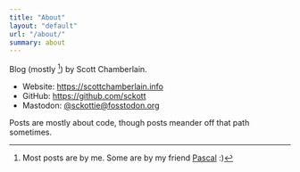 ```yaml
---
title: "About"
layout: "default"
url: "/about/"
summary: about
---
```


Blog (mostly [^1]) by Scott Chamberlain. 

- Website: <https://scottchamberlain.info>
- GitHub: <https://github.com/sckott>
- Mastodon: [@sckottie@fosstodon.org](https://fosstodon.org/@sckottie)

Posts are mostly about code, though posts meander off that path sometimes.

[^1]: Most posts are by me. Some are by my friend [Pascal][] :)

[Pascal]: https://www.linkedin.com/in/pascalmickelson/
